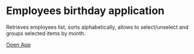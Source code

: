 # Employees birthday application

Retrieves employees list, sorts alphabetically, allows to select/unselect and groups selected items by month.

<a href="https://maxsharov.github.io/employees/">Open App</a>
